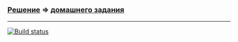 ### [Решение](https://github.com/Cliffart44/Auto_hw_2.4.1.git) => [домашнего задания](https://github.com/netology-code/aqa-homeworks/tree/aqa4/bdd#%D0%B7%D0%B0%D0%B4%D0%B0%D1%87%D0%B0-1---page-objects)

---
[![Build status](https://ci.appveyor.com/api/projects/status/vn6d8j7sv0wuk2d7/branch/main?svg=true)](https://ci.appveyor.com/project/Cliffart44/auto-hw-2-4-1/branch/main)